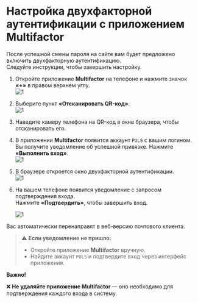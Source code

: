 # Настройка двухфакторной аутентификации с приложением Multifactor

После успешной смены пароля на сайте вам будет предложено включить двухфакторную аутентификацию.  
Следуйте инструкции, чтобы завершить настройку.

1. Откройте приложение **Multifactor** на телефоне и нажмите значок **«+»** в правом верхнем углу.  
![1](../images/2.png)

2. Выберите пункт **«Отсканировать QR-код»**.  
![1](../images/3.png)

3. Наведите камеру телефона на QR-код в окне браузера, чтобы отсканировать его.

4. В приложении **Multifactor** появится аккаунт `PULS` с вашим логином.  
   Вы получите уведомление об успешной привязке. Нажмите **«Выполнить вход»**.  
   ![1](../images/5.png)

5. В браузере откроется окно двухфакторной аутентификации.  
   ![1](../images/6.png)

6. На вашем телефоне появится уведомление с запросом подтверждения входа.  
    Нажмите **«Подтвердить»**, чтобы завершить вход.  

    ![1](../images/8.png)

Вас автоматически перенаправят в веб-версию почтового клиента.


> ⚠️ **Если уведомление не пришло:**
> - Откройте приложение **Multifactor** вручную.  
> - Найдите аккаунт `PULS` и подтвердите вход через интерфейс приложения.

**Важно!**

❌ **Не удаляйте приложение Multifactor** — оно необходимо для подтверждения каждого входа в систему.

